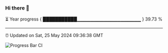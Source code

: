 ### Hi there 👋

⏳ Year progress { ███████████▁▁▁▁▁▁▁▁▁▁▁▁▁▁▁▁▁▁▁ } 39.73 %

---

⏰ Updated on Sat, 25 May 2024 09:36:38 GMT

![Progress Bar CI](https://github.com/IshwaranRudhara/GIT-ACTION/workflows/Progress%20Bar%20CI/badge.svg)
